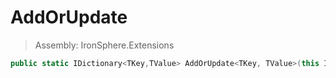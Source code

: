 ﻿

# AddOrUpdate

> Assembly: IronSphere.Extensions

```csharp
public static IDictionary<TKey,TValue> AddOrUpdate<TKey, TValue>(this IDictionary<TKey,TValue> this, TKey key, TValue value);
```



